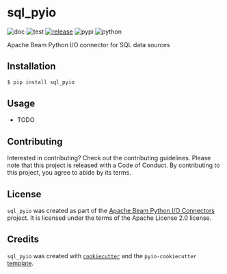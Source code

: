 # sql_pyio

![doc](https://github.com/beam-pyio/sql_pyio/workflows/doc/badge.svg)
![test](https://github.com/beam-pyio/sql_pyio/workflows/test/badge.svg)
[![release](https://img.shields.io/github/release/beam-pyio/sql_pyio.svg)](https://github.com/beam-pyio/sql_pyio/releases)
![pypi](https://img.shields.io/pypi/v/sql_pyio)
![python](https://img.shields.io/pypi/pyversions/sql_pyio)

Apache Beam Python I/O connector for SQL data sources

## Installation

```bash
$ pip install sql_pyio
```

## Usage

- TODO

## Contributing

Interested in contributing? Check out the contributing guidelines. Please note that this project is released with a Code of Conduct. By contributing to this project, you agree to abide by its terms.

## License

`sql_pyio` was created as part of the [Apache Beam Python I/O Connectors](https://github.com/beam-pyio) project. It is licensed under the terms of the Apache License 2.0 license.

## Credits

`sql_pyio` was created with [`cookiecutter`](https://cookiecutter.readthedocs.io/en/latest/) and the `pyio-cookiecutter` [template](https://github.com/beam-pyio/pyio-cookiecutter).
